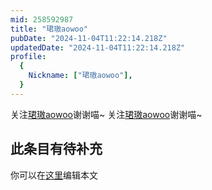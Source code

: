 ```yaml
---
mid: 258592987
title: "珺璈aowoo"
pubDate: "2024-11-04T11:22:14.218Z"
updatedDate: "2024-11-04T11:22:14.218Z"
profile:
  {
    Nickname: ["珺璈aowoo"],
  }
---
```


关注[珺璈aowoo](https://space.bilibili.com/258592987)谢谢喵~ 关注[珺璈aowoo](https://space.bilibili.com/258592987)谢谢喵~

## 此条目有待补充
你可以在[这里](https://github.com/Yuhanawa/VTuber.ICU-Content/edit/master/v/珺璈aowoo/index.md)编辑本文

